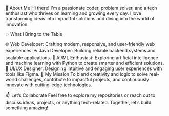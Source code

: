 
🌟 About Me
Hi there! I'm a passionate coder, problem solver, and a tech enthusiast who thrives on learning and growing every day. I love transforming ideas into impactful solutions and diving into the world of innovation.

✨ What I Bring to the Table

🌐 Web Developer: Crafting modern, responsive, and user-friendly web experiences.
☕ Java Developer: Building reliable backend systems and scalable applications.
🤖 AI/ML Enthusiast: Exploring artificial intelligence and machine learning with Python to create smarter and efficient solutions.
🎨 UI/UX Designer: Designing intuitive and engaging user experiences with tools like Figma.
🚀 My Mission
To blend creativity and logic to solve real-world challenges, contribute to impactful projects, and continuously innovate with cutting-edge technologies.

📫 Let’s Collaborate
Feel free to explore my repositories or reach out to discuss ideas, projects, or anything tech-related. Together, let’s build something amazing!
